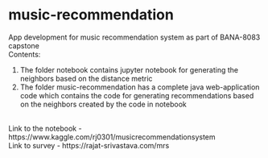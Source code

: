 # music-recommendation
App development for music recommendation system as part of BANA-8083 capstone <br>
Contents:
1. The folder notebook contains jupyter notebook for generating the neighbors based on the distance metric
2. The folder music-recommendation has a complete java web-application code which contains the code for generating recommendations based on the neighbors created by the code in notebook

<br>
Link to the notebook - https://www.kaggle.com/rj0301/musicrecommendationsystem <br>
Link to survey - https://rajat-srivastava.com/mrs
